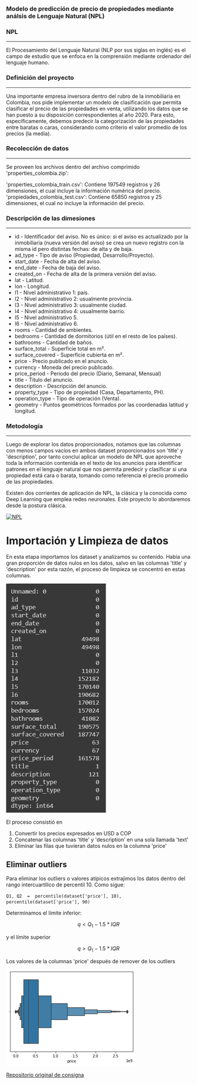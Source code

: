 ### Modelo de predicción de precio de propiedades mediante análsis de Lenguaje Natural (NPL)

### NPL 
___
El Procesamiento del Lenguaje Natural (NLP por sus siglas en inglés) es el campo de estudio que se enfoca en la comprensión mediante ordenador del lenguaje humano. 

### Definición del proyecto
___
Una importante empresa inversora dentro del rubro de la inmobiliaria en Colombia, nos pide implementar un modelo de clasificación que permita clasificar el precio de las propiedades en venta, utilizando los datos que se han puesto a su disposición correspondientes al año 2020. ​Para esto, específicamente, debemos predecir la categorización de las propiedades entre baratas o caras, considerando como criterio el valor promedio de los precios (la media).​

### Recolección de datos 
___
​Se proveen los archivos dentro del archivo comprimido 'properties_colombia.zip':

'properties_colombia_train.csv': Contiene 197549 registros y 26 dimensiones, el cual incluye la información numérica del precio.
'propiedades_colombia_test.csv': Contiene 65850 registros y 25 dimensiones, el cual no incluye la información del precio.

### Descripción de las dimesiones
___
- id - Identificador del aviso. No es único: si el aviso es actualizado por la inmobiliaria (nueva versión del aviso) se crea un nuevo registro con la misma id pero distintas fechas: de alta y de baja.
- ad_type - Tipo de aviso (Propiedad, Desarrollo/Proyecto).
- start_date - Fecha de alta del aviso.
- end_date - Fecha de baja del aviso.
- created_on - Fecha de alta de la primera versión del aviso.
- lat - Latitud.
- lon - Longitud.
- l1 - Nivel administrativo 1: país.
- l2 - Nivel administrativo 2: usualmente provincia.
- l3 - Nivel administrativo 3: usualmente ciudad.
- l4 - Nivel administrativo 4: usualmente barrio.
- l5 - Nivel administrativo 5.
- l6 - Nivel administrativo 6.
- rooms - Cantidad de ambientes.
- bedrooms - Cantidad de dormitorios (útil en el resto de los países).
- bathrooms - Cantidad de baños.
- surface_total - Superficie total en m².
- surface_covered - Superficie cubierta en m².
- price - Precio publicado en el anuncio.
- currency - Moneda del precio publicado.
- price_period - Periodo del precio (Diario, Semanal, Mensual)
- title - Título del anuncio.
- description - Descripción del anuncio.
- property_type - Tipo de propiedad (Casa, Departamento, PH).
- operation_type - Tipo de operación (Venta).
- geometry - Puntos geométricos formados por las coordenadas latitud y longitud.

### Metodología
____
Luego de explorar los datos proporcionados, notamos que las columnas con menos campos vacíos en ambos dataset proporcionados son 'title' y 'description', por tanto concluí aplicar un modelo de NPL que aproveche toda la información contenida en el texto de los anuncios para identificar patrones en el lenguaje natural que nos permita predecir y clasificar si una propiedad está cara o barata, tomando como referencia el precio promedio de las propiedades. 

Existen dos corrientes de aplicación de NPL, la clásica y la conocida como Deep Learning que emplea redes neuronales. Este proyecto lo abordaremos desde la postura clásica. 

[![NPL](https://www.xenonstack.com/hs-fs/hubfs/deep-learning-nlp-applications.png?width=1280&name=deep-learning-nlp-applications.png "NPL")](https://www.xenonstack.com/hs-fs/hubfs/deep-learning-nlp-applications.png?width=1280&name=deep-learning-nlp-applications.png "NPL")

# Importación y Limpieza de datos

En esta etapa importamos los dataset y analizamos su contenido. Había una gran proporción de datos nulos en los datos, salvo en las columnas 'title' y 'description' por esta razón, el proceso de limpieza se concentró en estas columnas. 

![enter image description here](https://github.com/LilaAlvesDC/P2-Prediccion-Precio-Casas-Machine-Learning/blob/main/_str/datos_nulos_train.JPG)

El proceso consistió en 
1. Convertir los precios expresados en USD a COP
2. Concatenar las columnas 'title' y 'description' en una sola llamada 'text'
3. Eliminar las filas que tuvieran datos nulos en la columna 'price'

## Eliminar outliers 

Para eliminar los outliers o valores atípicos extrajimos los datos dentro del rango intercuartílico de percentil 10. Como sigue: 

    Q1, Q2  =  percentile(dataset['price'], 10), percentile(dataset['price'], 90)

Determinamos el límite inferior: 

$$ q \lt  Q_1  -  1.5 * IQR $$

y el límite superior

$$ q \gt  Q_1  -  1.5 * IQR $$

Los valores de la columnas 'price' después de remover de los outliers 

![enter image description here](https://github.com/LilaAlvesDC/P2-Prediccion-Precio-Casas-Machine-Learning/blob/main/_str/Sin_outliers.png?raw=true)


[Repositorio original de consigna](https://github.com/soyHenry/Datathon "Repositorio de consigna")
